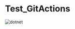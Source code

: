 # Test_GitActions

![dotnet](https://github.com/marikuana/Test_GitActions/actions/workflows/dotnet.yml/badge.svg)
